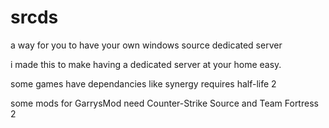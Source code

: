 # srcds
a way for you to have your own windows source dedicated server

i made this to make having a dedicated server at your home easy.

some games have dependancies like synergy requires half-life 2

some mods for GarrysMod need Counter-Strike Source and Team Fortress 2
